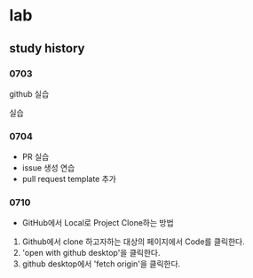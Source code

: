 # lab

## study history
### 0703
github 실습

실습
### 0704
- PR 실습
- issue 생성 연습
- pull request template 추가

### 0710
 
- GitHub에서 Local로 Project Clone하는 방법
1. Github에서 clone 하고자하는 대상의 페이지에서 Code를 클릭한다.
2. 'open with github desktop'을 클릭한다.
3. github desktop에서 'fetch origin'을 클릭한다.